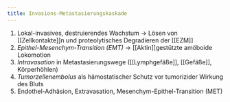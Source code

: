 ```yaml
---
title: Invasions-Metastasierungskaskade
---
```

1. Lokal-invasives, destruierendes Wachstum → Lösen von [[Zellkontakte]]n und proteolytisches Degradieren der [[EZM]]
2. *Epithel-Mesenchym-Transition (EMT)* → [[Aktin]]gestützte amöboide Lokomotion
3. *Intravasation* in Metastasierungswege ([[Lymphgefäße]], [[Gefäße]], Körperhöhlen)
4. *Tumorzellenembolus* als hämostatischer Schutz vor tumorizider Wirkung des Bluts
5. Endothel-Adhäsion, Extravasation, Mesenchym-Epithel-Transition (MET)